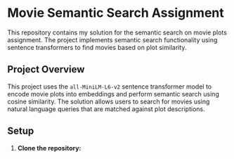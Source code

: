 # Movie Semantic Search Assignment

This repository contains my solution for the semantic search on movie plots assignment. The project implements semantic search functionality using sentence transformers to find movies based on plot similarity.

## Project Overview

This project uses the `all-MiniLM-L6-v2` sentence transformer model to encode movie plots into embeddings and perform semantic search using cosine similarity. The solution allows users to search for movies using natural language queries that are matched against plot descriptions.

## Setup

1. **Clone the repository:**

